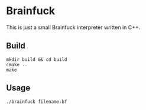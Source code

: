 # Brainfuck

This is just a small Brainfuck interpreter written in C++.

## Build

```shell
mkdir build && cd build
cmake ..
make
```

## Usage

```shell
./brainfuck filename.bf
```